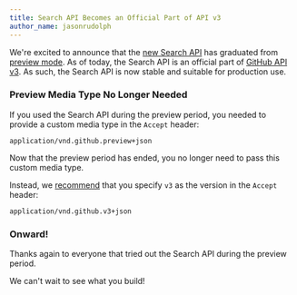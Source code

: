 ```yaml
---
title: Search API Becomes an Official Part of API v3
author_name: jasonrudolph
---
```


We're excited to announce that the [new Search API][search-api] has graduated from [preview mode][preview-period].
As of today, the Search API is an official part of [GitHub API v3](/v3).
As such, the Search API is now stable and suitable for production use.

### Preview Media Type No Longer Needed

If you used the Search API during the preview period, you needed to provide a custom media type in the `Accept` header:

    application/vnd.github.preview+json

Now that the preview period has ended, you no longer need to pass this custom media type.

Instead, we [recommend][media-types] that you specify `v3` as the version in the `Accept` header:

    application/vnd.github.v3+json

### Onward!

Thanks again to everyone that tried out the Search API during the preview period.

We can't wait to see what you build!

[media-types]: /v3/media
[preview-period]: /changes/2013-07-19-preview-the-new-search-api/#preview-period
[search-api]: /v3/search
